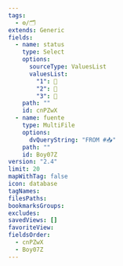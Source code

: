 ```yaml
---
tags:
  - ⚙️/🗂️
extends: Generic
fields:
  - name: status
    type: Select
    options:
      sourceType: ValuesList
      valuesList:
        "1": 🌱
        "2": 🌿
        "3": 🌲
    path: ""
    id: cnPZwX
  - name: fuente
    type: MultiFile
    options:
      dvQueryString: "FROM #📥"
    path: ""
    id: Boy07Z
version: "2.4"
limit: 20
mapWithTag: false
icon: database
tagNames: 
filesPaths: 
bookmarksGroups: 
excludes: 
savedViews: []
favoriteView: 
fieldsOrder:
  - cnPZwX
  - Boy07Z
---
```




